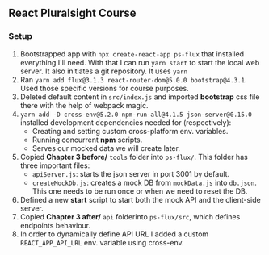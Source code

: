 ## React Pluralsight Course
### Setup
1. Bootstrapped app with `npx create-react-app ps-flux` that installed everything I'll need. With that I can run `yarn start` to start the local web server. It also initiates a git repository. It uses `yarn`
2. Ran `yarn add flux@3.1.3 react-router-dom@5.0.0 bootstrap@4.3.1`. Used those specific versions for course purposes.
3. Deleted default content in `src/index.js` and imported **bootstrap** css file there with the help of webpack magic.
4. `yarn add -D cross-env@5.2.0 npm-run-all@4.1.5 json-server@0.15.0` installed development dependencies needed for (respectively):
   - Creating and setting custom cross-platform env. variables.
   - Running concurrent **npm** scripts.
   - Serves our mocked data we will create later.
5. Copied **Chapter 3 before/** `tools` folder into `ps-flux/`. This folder has three important files:
   - `apiServer.js`: starts the json server in port 3001 by default.
   - `createMockDb.js`: creates a mock DB from `mockData.js` into `db.json`. This one needs to be run once or when we need to reset the DB.
6. Defined a new **start** script to start both the mock API and the client-side server.
7. Copied **Chapter 3 after/** `api` folderinto `ps-flux/src`, which defines endpoints behaviour.
8. In order to dynamically define API URL I added a custom `REACT_APP_API_URL` env. variable using cross-env.